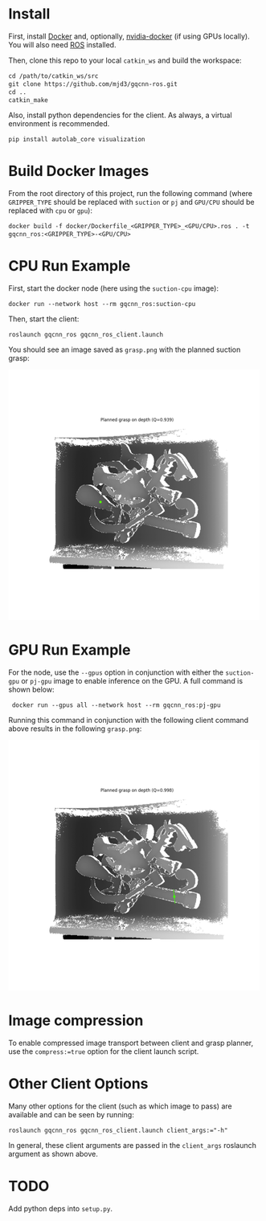 # Install
First, install [Docker](https://docs.docker.com/get-docker/) and, optionally, [nvidia-docker](https://github.com/NVIDIA/nvidia-docker) (if using GPUs locally). You will also need [ROS](http://wiki.ros.org/ROS/Installation) installed.

Then, clone this repo to your local `catkin_ws` and build the workspace: 
```shell
cd /path/to/catkin_ws/src
git clone https://github.com/mjd3/gqcnn-ros.git
cd ..
catkin_make
```

Also, install python dependencies for the client. As always, a virtual environment is recommended.
```shell
pip install autolab_core visualization
```

# Build Docker Images
From the root directory of this project, run the following command (where `GRIPPER_TYPE` should be replaced with `suction` or `pj` and `GPU/CPU` should be replaced with `cpu` or `gpu`):
```shell
docker build -f docker/Dockerfile_<GRIPPER_TYPE>_<GPU/CPU>.ros . -t gqcnn_ros:<GRIPPER_TYPE>-<GPU/CPU>
```

# CPU Run Example
First, start the docker node (here using the `suction-cpu` image): 
```shell
docker run --network host --rm gqcnn_ros:suction-cpu
```

Then, start the client:
```shell
roslaunch gqcnn_ros gqcnn_ros_client.launch
```

You should see an image saved as `grasp.png` with the planned suction grasp:

![](resources/grasp_suction_phoxi_clutter_0.png)

# GPU Run Example
For the node, use the `--gpus` option in conjunction with either the `suction-gpu` or `pj-gpu` image to enable inference on the GPU. A full command is shown below: 
```shell
 docker run --gpus all --network host --rm gqcnn_ros:pj-gpu
```

Running this command in conjunction with the following client command above results in the following `grasp.png`:

![](resources/grasp_pj_phoxi_clutter_0.png)

# Image compression
To enable compressed image transport between client and grasp planner, use the `compress:=true` option for the client launch script.

# Other Client Options
Many other options for the client (such as which image to pass) are available and can be seen by running:
```shell
roslaunch gqcnn_ros gqcnn_ros_client.launch client_args:="-h"
```

In general, these client arguments are passed in the `client_args` roslaunch argument as shown above.

# TODO
Add python deps into `setup.py`.